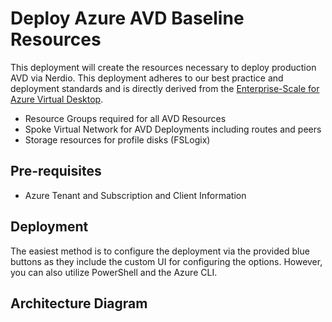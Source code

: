 # Deploy Azure AVD Baseline Resources
This deployment will create the resources necessary to deploy production AVD via Nerdio. This deployment adheres to our best practice and deployment standards and is directly derived from the [Enterprise-Scale for Azure Virtual Desktop](https://docs.microsoft.com/azure/cloud-adoption-framework/scenarios/wvd/ready).

- Resource Groups required for all AVD Resources
- Spoke Virtual Network for AVD Deployments including routes and peers
- Storage resources for profile disks (FSLogix)

## Pre-requisites

- Azure Tenant and Subscription and Client Information

## Deployment

The easiest method is to configure the deployment via the provided blue buttons as they include the custom UI for configuring the options.  However, you can also utilize PowerShell and the Azure CLI.

## Architecture Diagram